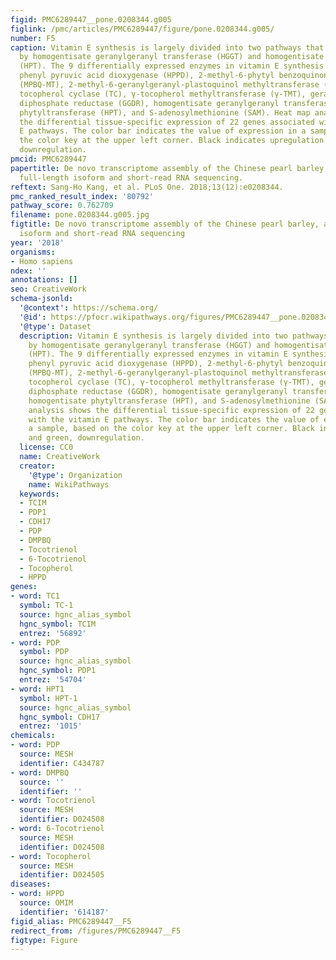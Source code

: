 ```yaml
---
figid: PMC6289447__pone.0208344.g005
figlink: /pmc/articles/PMC6289447/figure/pone.0208344.g005/
number: F5
caption: Vitamin E synthesis is largely divided into two pathways that are regulated
  by homogentisate geranylgeranyl transferase (HGGT) and homogentisate phytyltransferase
  (HPT). The 9 differentially expressed enzymes in vitamin E synthesis are ρ-hydroxy
  phenyl pyruvic acid dioxygenase (HPPD), 2-methyl-6-phytyl benzoquinone methyltransferase
  (MPBQ-MT), 2-methyl-6-geranylgeranyl-plastoquinol methyltransferase (MGGBQ-MT),
  tocopherol cyclase (TC), γ-tocopherol methyltransferase (γ-TMT), geranylgeranyl
  diphosphate reductase (GGDR), homogentisate geranylgeranyl transferase (HGGT), homogentisate
  phytyltransferase (HPT), and S-adenosylmethionine (SAM). Heat map analysis shows
  the differential tissue-specific expression of 22 genes associated with the vitamin
  E pathways. The color bar indicates the value of expression in a sample, based on
  the color key at the upper left corner. Black indicates upregulation and green,
  downregulation.
pmcid: PMC6289447
papertitle: De novo transcriptome assembly of the Chinese pearl barley, adlay, by
  full-length isoform and short-read RNA sequencing.
reftext: Sang-Ho Kang, et al. PLoS One. 2018;13(12):e0208344.
pmc_ranked_result_index: '80792'
pathway_score: 0.762709
filename: pone.0208344.g005.jpg
figtitle: De novo transcriptome assembly of the Chinese pearl barley, adlay, by full-length
  isoform and short-read RNA sequencing
year: '2018'
organisms:
- Homo sapiens
ndex: ''
annotations: []
seo: CreativeWork
schema-jsonld:
  '@context': https://schema.org/
  '@id': https://pfocr.wikipathways.org/figures/PMC6289447__pone.0208344.g005.html
  '@type': Dataset
  description: Vitamin E synthesis is largely divided into two pathways that are regulated
    by homogentisate geranylgeranyl transferase (HGGT) and homogentisate phytyltransferase
    (HPT). The 9 differentially expressed enzymes in vitamin E synthesis are ρ-hydroxy
    phenyl pyruvic acid dioxygenase (HPPD), 2-methyl-6-phytyl benzoquinone methyltransferase
    (MPBQ-MT), 2-methyl-6-geranylgeranyl-plastoquinol methyltransferase (MGGBQ-MT),
    tocopherol cyclase (TC), γ-tocopherol methyltransferase (γ-TMT), geranylgeranyl
    diphosphate reductase (GGDR), homogentisate geranylgeranyl transferase (HGGT),
    homogentisate phytyltransferase (HPT), and S-adenosylmethionine (SAM). Heat map
    analysis shows the differential tissue-specific expression of 22 genes associated
    with the vitamin E pathways. The color bar indicates the value of expression in
    a sample, based on the color key at the upper left corner. Black indicates upregulation
    and green, downregulation.
  license: CC0
  name: CreativeWork
  creator:
    '@type': Organization
    name: WikiPathways
  keywords:
  - TCIM
  - PDP1
  - CDH17
  - PDP
  - DMPBQ
  - Tocotrienol
  - 6-Tocotrienol
  - Tocopherol
  - HPPD
genes:
- word: TC1
  symbol: TC-1
  source: hgnc_alias_symbol
  hgnc_symbol: TCIM
  entrez: '56892'
- word: PDP
  symbol: PDP
  source: hgnc_alias_symbol
  hgnc_symbol: PDP1
  entrez: '54704'
- word: HPT1
  symbol: HPT-1
  source: hgnc_alias_symbol
  hgnc_symbol: CDH17
  entrez: '1015'
chemicals:
- word: PDP
  source: MESH
  identifier: C434787
- word: DMPBQ
  source: ''
  identifier: ''
- word: Tocotrienol
  source: MESH
  identifier: D024508
- word: 6-Tocotrienol
  source: MESH
  identifier: D024508
- word: Tocopherol
  source: MESH
  identifier: D024505
diseases:
- word: HPPD
  source: OMIM
  identifier: '614187'
figid_alias: PMC6289447__F5
redirect_from: /figures/PMC6289447__F5
figtype: Figure
---
```

